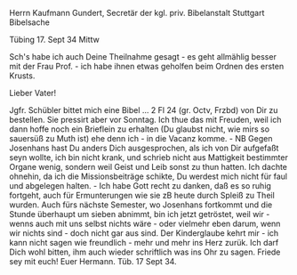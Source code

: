 Herrn Kaufmann Gundert, Secretär der kgl. priv. Bibelanstalt Stuttgart Bibelsache

 Tübing 17. Sept 34 Mittw

Sch's habe ich auch Deine Theilnahme gesagt - es geht allmählig besser mit der Frau Prof. - ich habe ihnen etwas geholfen beim Ordnen des ersten Krusts.

Lieber Vater!

Jgfr. Schübler bittet mich eine Bibel … 2 Fl 24 (gr. Octv, Frzbd) von Dir zu bestellen. Sie pressirt aber vor Sonntag. Ich thue das mit Freuden, weil ich dann hoffe noch ein Brieflein zu erhalten (Du glaubst nicht, wie mirs so sauersüß zu Muth ist) ehe denn ich - in die Vacanz komme. - NB Gegen Josenhans hast Du anders Dich ausgesprochen, als ich von Dir aufgefaßt seyn wollte, ich bin nicht krank, und schrieb nicht aus Mattigkeit bestimmter Organe wenig, sondern weil Geist und Leib sonst zu thun hatten. Ich dachte ohnehin, da ich die Missionsbeiträge schikte, Du werdest mich nicht für faul und abgelegen halten. - Ich habe Gott recht zu danken, daß es so ruhig fortgeht, auch für Ermunterungen wie sie zB heute durch Spleiß zu Theil wurden. Auch fürs nächste Semester, wo Josenhans fortkommt und die Stunde überhaupt um sieben abnimmt, bin ich jetzt getröstet, weil wir - wenns auch mit uns selbst nichts wäre - oder vielmehr eben darum, wenn wir nichts sind - doch nicht gar aus sind. Der Kinderglaube kehrt mir - ich kann nicht sagen wie freundlich - mehr und mehr ins Herz zurük. Ich darf Dich wohl bitten, ihm auch wieder schriftlich was ins Ohr zu sagen.
 Friede sey mit euch!
 Euer Hermann.
Tüb. 17 Sept 34.

